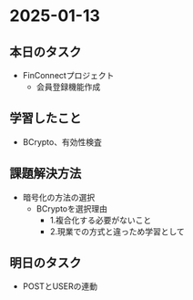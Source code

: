 # 2025-01-13

## 本日のタスク
- FinConnectプロジェクト
  - 会員登録機能作成
  
## 学習したこと
- BCrypto、有効性検査

## 課題解決方法
- 暗号化の方法の選択
  - BCryptoを選択理由
    - 1.複合化する必要がないこと
    - 2.現業での方式と違っため学習として
　
## 明日のタスク
- POSTとUSERの連動